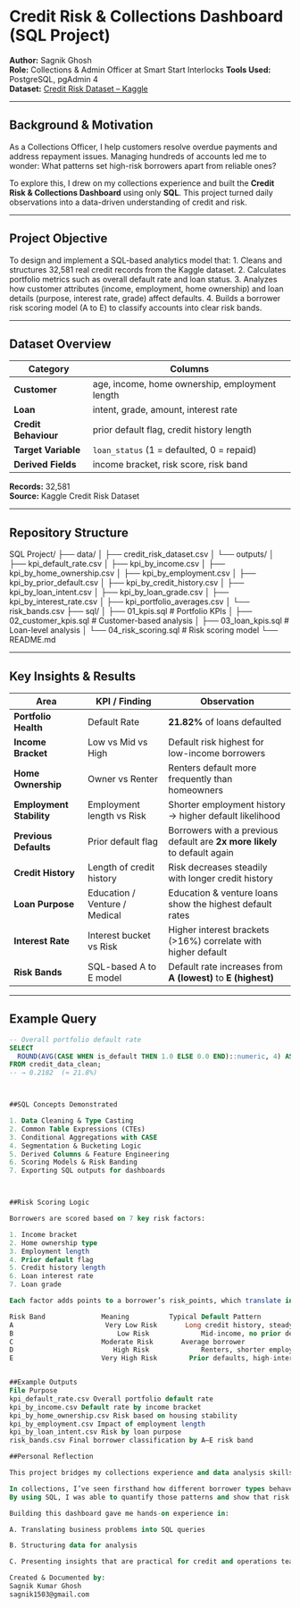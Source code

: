 #  Credit Risk & Collections Dashboard (SQL Project)

**Author:** Sagnik Ghosh  
**Role:** Collections & Admin Officer at Smart Start Interlocks
**Tools Used:** PostgreSQL, pgAdmin 4  
**Dataset:** [Credit Risk Dataset – Kaggle](https://www.kaggle.com/datasets/laotse/credit-risk-dataset)

---

##  Background & Motivation

As a Collections Officer, I help customers resolve overdue payments and address repayment issues.
Managing hundreds of accounts led me to wonder: What patterns set high-risk borrowers apart from reliable ones?

To explore this, I drew on my collections experience and built the **Credit Risk & Collections Dashboard** using only **SQL**.
This project turned daily observations into a data-driven understanding of credit and risk.

---

## Project Objective

To design and implement a SQL-based analytics model that: 1. Cleans and structures 32,581 real credit records from the Kaggle dataset.  2. Calculates portfolio metrics such as overall default rate and loan status.  3. Analyzes how customer attributes (income, employment, home ownership) and loan details (purpose, interest rate, grade) affect defaults.  4. Builds a borrower risk scoring model (A to E) to classify accounts into clear risk bands.

---

##  Dataset Overview

| Category | Columns |
|-----------|----------|
| **Customer** | age, income, home ownership, employment length |
| **Loan** | intent, grade, amount, interest rate |
| **Credit Behaviour** | prior default flag, credit history length |
| **Target Variable** | `loan_status` (1 = defaulted, 0 = repaid) |
| **Derived Fields** | income bracket, risk score, risk band |

**Records:** 32,581  
**Source:** Kaggle Credit Risk Dataset  

---

##  Repository Structure

SQL Project/
├── data/
│ ├── credit_risk_dataset.csv
│ └── outputs/
│ ├── kpi_default_rate.csv
│ ├── kpi_by_income.csv
│ ├── kpi_by_home_ownership.csv
│ ├── kpi_by_employment.csv
│ ├── kpi_by_prior_default.csv
│ ├── kpi_by_credit_history.csv
│ ├── kpi_by_loan_intent.csv
│ ├── kpi_by_loan_grade.csv
│ ├── kpi_by_interest_rate.csv
│ ├── kpi_portfolio_averages.csv
│ └── risk_bands.csv
├── sql/
│ ├── 01_kpis.sql # Portfolio KPIs
│ ├── 02_customer_kpis.sql # Customer-based analysis
│ ├── 03_loan_kpis.sql # Loan-level analysis
│ └── 04_risk_scoring.sql # Risk scoring model
└── README.md


---

##  Key Insights & Results

| Area | KPI / Finding | Observation |
|------|----------------|--------------|
| **Portfolio Health** | Default Rate | **21.82%** of loans defaulted |
| **Income Bracket** | Low vs Mid vs High | Default risk highest for low-income borrowers |
| **Home Ownership** | Owner vs Renter | Renters default more frequently than homeowners |
| **Employment Stability** | Employment length vs Risk | Shorter employment history → higher default likelihood |
| **Previous Defaults** | Prior default flag | Borrowers with a previous default are **2x more likely** to default again |
| **Credit History** | Length of credit history | Risk decreases steadily with longer credit history |
| **Loan Purpose** | Education / Venture / Medical | Education & venture loans show the highest default rates |
| **Interest Rate** | Interest bucket vs Risk | Higher interest brackets (>16%) correlate with higher default |
| **Risk Bands** | SQL-based A to E model | Default rate increases from **A (lowest)** to **E (highest)** |

---

##  Example Query

```sql
-- Overall portfolio default rate
SELECT 
  ROUND(AVG(CASE WHEN is_default THEN 1.0 ELSE 0.0 END)::numeric, 4) AS default_rate
FROM credit_data_clean;
-- → 0.2182  (≈ 21.8%)



##SQL Concepts Demonstrated

1. Data Cleaning & Type Casting
2. Common Table Expressions (CTEs)
3. Conditional Aggregations with CASE
4. Segmentation & Bucketing Logic
5. Derived Columns & Feature Engineering
6. Scoring Models & Risk Banding
7. Exporting SQL outputs for dashboards



##Risk Scoring Logic

Borrowers are scored based on 7 key risk factors:

1. Income bracket
2. Home ownership type
3. Employment length
4. Prior default flag
5. Credit history length
6. Loan interest rate
7. Loan grade

Each factor adds points to a borrower’s risk_points, which translate into:

Risk Band              Meaning          Typical Default Pattern
A                       Very Low Risk       Long credit history, steady job
B                          Low Risk             Mid-income, no prior defaults
C                      Moderate Risk       Average borrower
D                         High Risk             Renters, shorter employment
E                      Very High Risk        Prior defaults, high-interest loans


##Example Outputs
File Purpose
kpi_default_rate.csv Overall portfolio default rate
kpi_by_income.csv Default rate by income bracket
kpi_by_home_ownership.csv Risk based on housing stability
kpi_by_employment.csv Impact of employment length
kpi_by_loan_intent.csv Risk by loan purpose
risk_bands.csv Final borrower classification by A–E risk band

##Personal Reflection

This project bridges my collections experience and data analysis skills.

In collections, I’ve seen firsthand how different borrower types behave.
By using SQL, I was able to quantify those patterns and show that risk is not random; it can be measured and predicted.

Building this dashboard gave me hands-on experience in:

A. Translating business problems into SQL queries

B. Structuring data for analysis

C. Presenting insights that are practical for credit and operations teams

Created & Documented by:
Sagnik Kumar Ghosh
sagnik1503@gmail.com